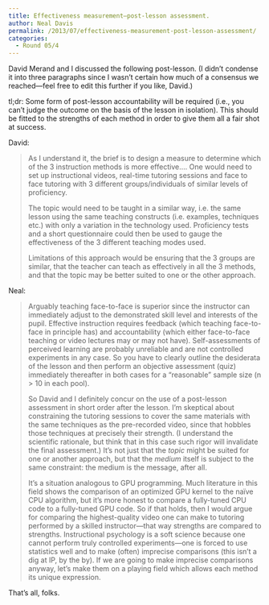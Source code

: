 ```yaml
---
title: Effectiveness measurement—post-lesson assessment.
author: Neal Davis
permalink: /2013/07/effectiveness-measurement-post-lesson-assessment/
categories:
  - Round 05/4
---
```

David Merand and I discussed the following post-lesson. (I didn&#8217;t condense it into three paragraphs since I wasn&#8217;t certain how much of a consensus we reached—feel free to edit this further if you like, David.)

tl;dr: Some form of post-lesson accountability will be required (i.e., you can&#8217;t judge the outcome on the basis of the lesson in isolation). This should be fitted to the strengths of each method in order to give them all a fair shot at success.

David:

> As I understand it, the brief is to design a measure to determine which of the 3 instruction methods is more effective&#8230;. One would need to set up instructional videos, real-time tutoring sessions and face to face tutoring with 3 different groups/individuals of similar levels of proficiency.
> 
> The topic would need to be taught in a similar way, i.e. the same lesson using the same teaching constructs (i.e. examples, techniques etc.) with only a variation in the technology used. Proficiency tests and a short questionnaire could then be used to gauge the effectiveness of the 3 different teaching modes used.
> 
> Limitations of this approach would be ensuring that the 3 groups are similar, that the teacher can teach as effectively in all the 3 methods, and that the topic may be better suited to one or the other approach.

Neal:

> Arguably teaching face-to-face is superior since the instructor can immediately adjust to the demonstrated skill level and interests of the pupil. Effective instruction requires feedback (which teaching face-to-face in principle has) and accountability (which either face-to-face teaching or video lectures may or may not have). Self-assessments of perceived learning are probably unreliable and are not controlled experiments in any case. So you have to clearly outline the desiderata of the lesson and then perform an objective assessment (quiz) immediately thereafter in both cases for a &#8220;reasonable&#8221; sample size (n > 10 in each pool).
> 
> So David and I definitely concur on the use of a post-lesson assessment in short order after the lesson. I&#8217;m skeptical about constraining the tutoring sessions to cover the same materials with the same techniques as the pre-recorded video, since that hobbles those techniques at precisely their strength. (I understand the scientific rationale, but think that in this case such rigor will invalidate the final assessment.) It&#8217;s not just that the *topic* might be suited for one or another approach, but that the *medium* itself is subject to the same constraint: the medium is the message, after all.
> 
> It&#8217;s a situation analogous to GPU programming. Much literature in this field shows the comparison of an optimized GPU kernel to the naïve CPU algorithm, but it&#8217;s more honest to compare a fully-tuned CPU code to a fully-tuned GPU code. So if that holds, then I would argue for comparing the highest-quality video one can make to tutoring performed by a skilled instructor—that way strengths are compared to strengths. Instructional psychology is a soft science because one cannot perform truly controlled experiments—one is forced to use statistics well and to make (often) imprecise comparisons (this isn&#8217;t a dig at IP, by the by). If we are going to make imprecise comparisons anyway, let&#8217;s make them on a playing field which allows each method its unique expression. 

That&#8217;s all, folks.
